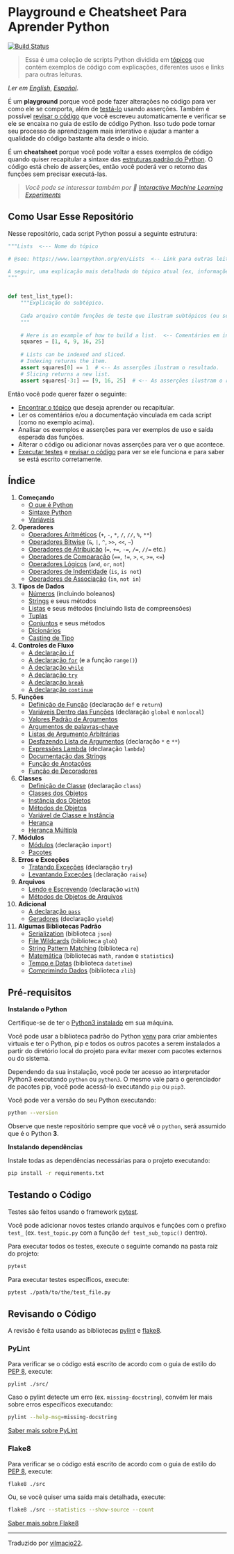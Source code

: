 # Playground e Cheatsheet Para Aprender Python

[![Build Status](https://travis-ci.org/trekhleb/learn-python.svg?branch=master)](https://travis-ci.org/trekhleb/learn-python)

> Essa é uma coleção de scripts Python dividida em [tópicos](#índice) que contém 
exemplos de código com explicações, diferentes usos e links para outras leituras.

_Ler em_ [_English_](README.md), [_Español_](README.es.md).

É um **playground** porque você pode fazer alterações no código para ver como ele se comporta,
além de [testá-lo](#testando-o-código) usando asserções. Também é possível 
[revisar o código](#revisando-o-código) que você escreveu automaticamente e verificar se ele se encaixa
no guia de estilo de código Python.
Isso tudo pode tornar seu processo de aprendizagem mais interativo e ajudar a manter a qualidade
do código bastante alta desde o início.

É um **cheatsheet** porque você pode voltar a esses exemplos de código quando quiser recapitular a sintaxe das 
[estruturas padrão do Python](#índice). O código está cheio de asserções, então você poderá ver o retorno das funções sem precisar executá-las.

> _Você pode se interessar também por 🤖 [Interactive Machine Learning Experiments](https://github.com/trekhleb/machine-learning-experiments)_

## Como Usar Esse Repositório

Nesse repositório, cada script Python possui a seguinte estrutura:

```python
"""Lists  <--- Nome do tópico

# @see: https://www.learnpython.org/en/Lists  <-- Link para outras leituras.

A seguir, uma explicação mais detalhada do tópico atual (ex, informações gerais sobre listas (Lists)).
"""


def test_list_type():
    """Explicação do subtópico.
    
    Cada arquivo contém funções de teste que ilustram subtópicos (ou seja, tipo de lista, métodos de lista).
    """
    
    # Here is an example of how to build a list.  <-- Comentários em inglês explicam a ação.
    squares = [1, 4, 9, 16, 25]
    
    # Lists can be indexed and sliced. 
    # Indexing returns the item.
    assert squares[0] == 1  # <-- As asserções ilustram o resultado.
    # Slicing returns a new list.
    assert squares[-3:] == [9, 16, 25]  # <-- As asserções ilustram o resultado.
```

Então você pode querer fazer o seguinte:

- [Encontrar o tópico](#índice) que deseja aprender ou recapitular.
- Ler os comentários e/ou a documentação vinculada em cada script (como no exemplo acima).
- Analisar os exemplos e asserções para ver exemplos de uso e saída esperada das funções.
- Alterar o código ou adicionar novas asserções para ver o que acontece.
- [Executar testes](#testando-o-código) e [revisar o código](#revisando-o-código) para ver se ele
funciona e para saber se está escrito corretamente. 

## Índice

1. **Começando**
    - [O que é Python](src/getting_started/what_is_python.md)
    - [Sintaxe Python](src/getting_started/python_syntax.md)
    - [Variáveis](src/getting_started/test_variables.py)
2. **Operadores**
    - [Operadores Aritméticos](src/operators/test_arithmetic.py) (`+`, `-`, `*`, `/`, `//`, `%`, `**`)
    - [Operadores Bitwise](src/operators/test_bitwise.py) (`&`, `|`, `^`, `>>`, `<<`, `~`)
    - [Operadores de Atribuição](src/operators/test_assigment.py) (`=`, `+=`, `-=`, `/=`, `//=` etc.)
    - [Operadores de Comparação](src/operators/test_comparison.py) (`==`, `!=`, `>`, `<`, `>=`, `<=`)
    - [Operadores Lógicos](src/operators/test_logical.py) (`and`, `or`, `not`)
    - [Operadores de Indentidade](src/operators/test_identity.py) (`is`, `is not`)
    - [Operadores de Associação](src/operators/test_membership.py) (`in`, `not in`)
3. **Tipos de Dados**
    - [Números](src/data_types/test_numbers.py) (incluindo boleanos)
    - [Strings](src/data_types/test_strings.py) e seus métodos
    - [Listas](src/data_types/test_lists.py) e seus métodos (incluindo lista de compreensões)
    - [Tuplas](src/data_types/test_tuples.py)
    - [Conjuntos](src/data_types/test_sets.py) e seus métodos
    - [Dicionários](src/data_types/test_dictionaries.py)
    - [Casting de Tipo](src/data_types/test_type_casting.py)
4. **Controles de Fluxo**
    - [A declaração `if`](src/control_flow/test_if.py)
    - [A declaração `for`](src/control_flow/test_for.py) (e a função `range()`)
    - [A declaração `while`](src/control_flow/test_while.py)
    - [A declaração `try`](src/control_flow/test_try.py)
    - [A declaração `break`](src/control_flow/test_break.py)
    - [A declaração `continue`](src/control_flow/test_continue.py)
5. **Funções**
    - [Definição de Função](src/functions/test_function_definition.py) (declaração `def` e `return`)
    - [Variáveis Dentro das Funções](src/functions/test_function_scopes.py) (declaração `global` e `nonlocal`)
    - [Valores Padrão de Argumentos](src/functions/test_function_default_arguments.py)
    - [Argumentos de palavras-chave](src/functions/test_function_keyword_arguments.py)
    - [Listas de Argumento Arbitrárias](src/functions/test_function_arbitrary_arguments.py)
    - [Desfazendo Lista de Argumentos](src/functions/test_function_unpacking_arguments.py) (declaração `*` e `**`)
    - [Expressões Lambda](src/functions/test_lambda_expressions.py) (declaração `lambda`)
    - [Documentação das Strings](src/functions/test_function_documentation_string.py)
    - [Função de Anotações](src/functions/test_function_annotations.py)
    - [Função de Decoradores](src/functions/test_function_decorators.py)
6. **Classes**
    - [Definição de Classe](src/classes/test_class_definition.py) (declaração `class`)
    - [Classes dos Objetos](src/classes/test_class_objects.py)
    - [Instância dos Objetos](src/classes/test_instance_objects.py)
    - [Métodos de Objetos](src/classes/test_method_objects.py)
    - [Variável de Classe e Instância](src/classes/test_class_and_instance_variables.py)
    - [Herança](src/classes/test_inheritance.py)
    - [Herança Múltipla](src/classes/test_multiple_inheritance.py)
7. **Módulos**
    - [Módulos](src/modules/test_modules.py) (declaração `import`)
    - [Pacotes](src/modules/test_packages.py)
8. **Erros e Exceções**
    - [Tratando Exceções](src/exceptions/test_handle_exceptions.py) (declaração `try`)
    - [Levantando Exceções](src/exceptions/test_raise_exceptions.py) (declaração `raise`) 
9. **Arquivos**
    - [Lendo e Escrevendo](src/files/test_file_reading.py) (declaração `with`)
    - [Métodos de Objetos de Arquivos](src/files/test_file_methods.py)
10. **Adicional**
    - [A declaração `pass`](src/additions/test_pass.py)
    - [Geradores](src/additions/test_generators.py) (declaração `yield`)
11. **Algumas Bibliotecas Padrão**
    - [Serialization](src/standard_libraries/test_json.py) (biblioteca `json`)
    - [File Wildcards](src/standard_libraries/test_glob.py) (biblioteca `glob`)
    - [String Pattern Matching](src/standard_libraries/test_re.py) (biblioteca `re`)
    - [Matemática](src/standard_libraries/test_math.py) (bibliotecas `math`, `random` e `statistics`)
    - [Tempo e Datas](src/standard_libraries/test_datetime.py) (biblioteca `datetime`)
    - [Comprimindo Dados](src/standard_libraries/test_zlib.py) (biblioteca `zlib`)

## Pré-requisitos

**Instalando o Python**

Certifique-se de ter o [Python3 instalado](https://realpython.com/installing-python/) em sua máquina.

Você pode usar a biblioteca padrão do Python [venv](https://docs.python.org/3/library/venv.html)
para criar ambientes virtuais e ter o Python, pip e todos os outros pacotes a serem instalados
 a partir do diretório local do projeto para evitar mexer com pacotes externos ou do sistema.

Dependendo da sua instalação, você pode ter acesso ao interpretador Python3 executando `python` ou `python3`. O mesmo vale para o gerenciador de pacotes pip, você pode acessá-lo executando `pip` ou `pip3`.

Você pode ver a versão do seu Python executando:

```bash
python --version
```

Observe que neste repositório sempre que você vê o `python`, será assumido que é o Python **3**.

**Instalando dependências**

Instale todas as dependências necessárias para o projeto executando:

```bash
pip install -r requirements.txt
```

## Testando o Código

Testes são feitos usando o framework [pytest](https://docs.pytest.org/en/latest/).

Você pode adicionar novos testes criando arquivos e funções com o prefixo `test_` 
(ex. `test_topic.py` com a função `def test_sub_topic()` dentro).

Para executar todos os testes, execute o seguinte comando na pasta raiz do projeto:

```bash
pytest
```

Para executar testes específicos, execute:

```bash
pytest ./path/to/the/test_file.py
```

## Revisando o Código

A revisão é feita usando as bibliotecas [pylint](http://pylint.pycqa.org/) e [flake8](http://flake8.pycqa.org/en/latest/).

### PyLint

Para verificar se o código está escrito de acordo com o guia de estilo 
do [PEP 8](https://www.python.org/dev/peps/pep-0008/), execute:

```bash
pylint ./src/
```

Caso o pylint detecte um erro (ex. `missing-docstring`), convém ler mais sobre erros específicos executando:

```bash
pylint --help-msg=missing-docstring
```

[Saber mais sobre PyLint](http://pylint.pycqa.org/)

### Flake8

Para verificar se o código está escrito de acordo com o guia de estilo 
do [PEP 8](https://www.python.org/dev/peps/pep-0008/), execute:

```bash
flake8 ./src
```

Ou, se você quiser uma saída mais detalhada, execute:

```bash
flake8 ./src --statistics --show-source --count
```

[Saber mais sobre Flake8](http://flake8.pycqa.org/en/latest/)

---

Traduzido por [vilmacio22](https://github.com/vilmacio22).
